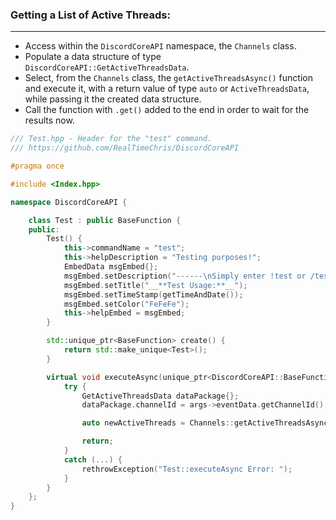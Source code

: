 ### **Getting a List of Active Threads:**
---
- Access within the `DiscordCoreAPI` namespace, the `Channels` class.
- Populate a data structure of type `DiscordCoreAPI::GetActiveThreadsData`.
- Select, from the `Channels` class, the `getActiveThreadsAsync()` function and execute it, with a return value of type `auto` or `ActiveThreadsData`, while passing it the created data structure.
- Call the function with `.get()` added to the end in order to wait for the results now.

```cpp
/// Test.hpp - Header for the "test" command.
/// https://github.com/RealTimeChris/DiscordCoreAPI

#pragma once

#include <Index.hpp>

namespace DiscordCoreAPI {

	class Test : public BaseFunction {
	public:
		Test() {
			this->commandName = "test";
			this->helpDescription = "Testing purposes!";
			EmbedData msgEmbed{};
			msgEmbed.setDescription("------\nSimply enter !test or /test!\n------");
			msgEmbed.setTitle("__**Test Usage:**__");
			msgEmbed.setTimeStamp(getTimeAndDate());
			msgEmbed.setColor("FeFeFe");
			this->helpEmbed = msgEmbed;
		}

		std::unique_ptr<BaseFunction> create() {
			return std::make_unique<Test>();
		}

		virtual void executeAsync(unique_ptr<DiscordCoreAPI::BaseFunctionArguments> args) {
			try {
				GetActiveThreadsData dataPackage{};
				dataPackage.channelId = args->eventData.getChannelId();

				auto newActiveThreads = Channels::getActiveThreadsAsync(dataPackage).get();

				return;
			}
			catch (...) {
				rethrowException("Test::executeAsync Error: ");
			}
		}
	};
}
```
